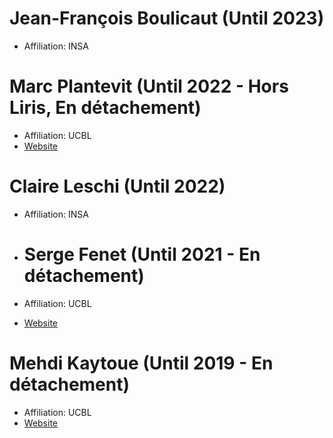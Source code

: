 # Jean-François Boulicaut (Until 2023)
* Affiliation: INSA
  
# Marc Plantevit (Until 2022 - Hors Liris, En détachement)  
* Affiliation: UCBL
* [Website](https://www.lrde.epita.fr/wiki/User:Marc)

# Claire Leschi (Until 2022)
* Affiliation: INSA

* # Serge Fenet (Until 2021 - En détachement)
* Affiliation: UCBL
* [Website](https://liris.cnrs.fr/page-membre/serge-fenet)

# Mehdi Kaytoue (Until 2019 - En détachement)
* Affiliation: UCBL
* [Website](https://www.lrde.epita.fr/wiki/User:Marc)

